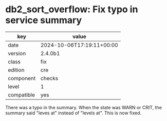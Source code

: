 [//]: # (werk v2)
# db2_sort_overflow: Fix typo in service summary

key        | value
---------- | ---
date       | 2024-10-06T17:19:11+00:00
version    | 2.4.0b1
class      | fix
edition    | cre
component  | checks
level      | 1
compatible | yes

There was a typo in the summary. When the state was WARN or CRIT, the summary said "leves at" instead of "levels at".
This is now fixed.
